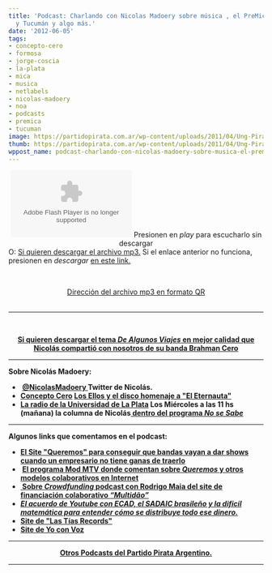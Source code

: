 ```yaml
---
title: 'Podcast: Charlando con Nicolas Madoery sobre música , el PreMica en Formosa
  y Tucumán y algo más.'
date: '2012-06-05'
tags:
- concepto-cero
- formosa
- jorge-coscia
- la-plata
- mica
- musica
- netlabels
- nicolas-madoery
- noa
- podcasts
- premica
- tucuman
image: https://partidopirata.com.ar/wp-content/uploads/2011/04/Ung-Pirat-gubben2.png
thumb: https://partidopirata.com.ar/wp-content/uploads/2011/04/Ung-Pirat-gubben2-150x150.png
wppost_name: podcast-charlando-con-nicolas-madoery-sobre-musica-el-premica-en-formosa-y-tucuman-y-algo-mas
---
```


<center><object id="player1268627" width="240" height="133" classid="clsid:d27cdb6e-ae6d-11cf-96b8-444553540000" codebase="http://download.macromedia.com/pub/shockwave/cabs/flash/swflash.cab#version=6,0,40,0"><param name="AllowScriptAccess" value="always" /><param name="allowFullScreen" value="true" /><param name="wmode" value="transparent" /><param name="src" value="http://www.ivoox.com/playerivoox_ee_1268627_1.html" /><param name="allowfullscreen" value="true" /><param name="allowscriptaccess" value="always" /><embed id="player1268627" width="240" height="133" type="application/x-shockwave-flash" src="http://www.ivoox.com/playerivoox_ee_1268627_1.html" AllowScriptAccess="always" allowFullScreen="true" wmode="transparent" allowfullscreen="true" allowscriptaccess="always" /></object>
Presionen en<em> play</em> para escucharlo sin descargar</center>O:
<a href="http://www.ivoox.com/charlando-nicolas-madoery-sobre-musica-el_md_1268627_1.mp3" target="_blank">Si quieren descargar el archivo mp3.</a>
Si el enlace anterior no funciona, presionen en <em>descargar</em>
<a href="http://www.ivoox.com/charlando-nicolas-madoery-sobre-musica-el-audios-mp3_rf_1268627_1.html" target="_blank">en este link.</a>

&nbsp;
<div class="separator" style="clear: both; text-align: center;"><a style="margin-left: 1em; margin-right: 1em;" href="http://4.bp.blogspot.com/-SLHQYEFpZ-0/T838Z8Oh9ZI/AAAAAAAAEqo/qmGMvlxbQBs/s1600/chart.png">Dirección del archivo mp3 en formato QR<img src="http://4.bp.blogspot.com/-SLHQYEFpZ-0/T838Z8Oh9ZI/AAAAAAAAEqo/qmGMvlxbQBs/s1600/chart.png" alt="" border="0" /></a></div>
&nbsp;

<hr />

&nbsp;

<center><strong><a href="https://rapidshare.com/files/3244497898/DEMO_BRAHMAN_CERO_-_02_-_de_algunos_viajes.mp3" target="_blank">Si quieren descargar el tema <em>De Algunos Viajes</em> en mejor calidad que Nicolás compartió con nosotros de su banda Brahman Cero</a></strong></center>

<hr />

<strong>Sobre Nicolás Madoery:</strong>
<ul>
	<li><strong> <a href="https://twitter.com/#%21/@nicolasmadoery" target="_blank">@NicolasMadoery </a> Twitter de Nicolás.</strong></li>
	<li><strong><a href="http://conceptocero.com/v2/" target="_blank">Concepto Cero</a> </strong><strong></strong>
<strong><a href="http://losellos.com/" target="_blank">Los Ellos y el disco homenaje a "El Eternauta"</a></strong></li>
	<li><strong></strong><strong><a href="http://www.radiouniversidad.unlp.edu.ar/" target="_Blank">La radio de la Universidad de La Plata</a> Los Miércoles a las 11 hs (mañana) la columna de Nicolás<a href="http://www.radiouniversidad.unlp.edu.ar/content/no-se-sabe" target="_blank"> dentro del programa <em>No se Sabe</em></a>
</strong></li>
</ul>

<hr />

<strong><strong>Algunos links que comentamos en el podcast:</strong></strong>
<ul>
	<li><strong><strong><strong><a href="http://www.queremos.com.br/" target="_blank">El Site "Queremos" para conseguir que bandas vayan a dar shows cuando un empresario no tiene ganas de traerlo </a></strong></strong></strong></li>
	<li><strong><strong><strong> <a href="http://partido-pirata.blogspot.com/2011/05/mod-mtv-segundo-programa-sobre.html">El programa Mod MTV donde comentan sobre <em>Queremos</em> y otros modelos colaborativos en Internet</a></strong></strong></strong></li>
	<li><strong><strong><strong><a href="https://partidopirata.com.ar/916/916"> Sobre <em>Crowdfunding</em> podcast con Rodrigo Maia del site de financiación colaborativo <em>“Multidão”</em></a></strong></strong></strong></li>
	<li><strong><strong><em><a href="http://partido-pirata.blogspot.com/2011/05/tengo-un-video-con-mas-de-3-millones.html">El acuerdo de Youtube con ECAD, el SADAIC brasileño y la dificil matemática para entender cómo se distribuye todo ese dinero.</a></em></strong></strong></li>
	<li><strong><strong><strong><a href="http://lastiasrecords.com.ar/" target="_Blank">Site de "Las Tías Records"</a></strong></strong></strong></li>
	<li><strong><strong><strong><a href="http://www.yoconvoz.com.ar/" target="_blank">Site de Yo con Voz</a></strong></strong></strong></li>
</ul>

<hr />

<div style="text-align: center;"><strong><a href="https://partidopirata.com.ar/857/indice-con-los-podcast-del-partido-pirata-argentino">Otros Podcasts del Partido Pirata Argentino.</a>
</strong></div>

<hr />

<div class="separator" style="clear: both; text-align: center;"><strong>
</strong></div>
<strong>
</strong>
